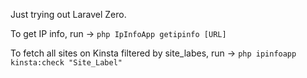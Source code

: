 Just trying out Laravel Zero.

To get IP info, run -> ``` php IpInfoApp getipinfo [URL] ```

To fetch all sites on Kinsta filtered by site_labes, run -> ```php ipinfoapp kinsta:check "Site_Label" ```
